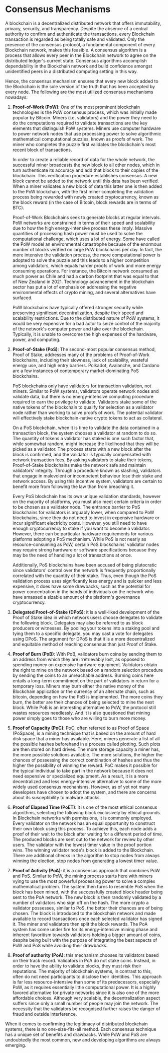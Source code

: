 # Consensus Mechanisms
 
A blockchain is a decentralized distributed network that offers immutability, privacy, security, and transparency. Despite the absence of a central authority to confirm and authenticate the transactions, every Blockchain transaction is regarded as being totally safe and validated. Only the presence of the consensus protocol, a fundamental component of every Blockchain network, makes this feasible. A consensus algorithm is a process that allows every peer in the Blockchain network to agree on the distributed ledger's current state. Consensus algorithms accomplish dependability in the Blockchain network and build confidence amongst unidentified peers in a distributed computing setting in this way.  

Hence, the consensus mechanism ensures that every new block added to the Blockchain is the sole version of the truth that has been accepted by every node. The following are the most utilized consensus mechanisms nowadays: 

1. **Proof-of-Work (PoW)**: One of the most prominent blockchain technologies is the PoW consensus process, which was initially made popular by Bitcoin. Miners (i.e. validators) and the power they need to do the computations required to validate transactions are the key elements that distinguish PoW systems. Miners use computer hardware to power network nodes that use processing power to solve algorithmic mathematical computational puzzles, known as proofs of work. The miner who completes the puzzle first validates the blockchain's most recent block of transactions. 
    
    In order to create a reliable record of data for the whole network, the successful miner broadcasts the new block to all other nodes, which in turn authenticate its accuracy and add that block to their copies of the blockchain. This verification procedure establishes consensus. A new block cannot be added to the network until this data has been verified. When a miner validates a new block of data this latter one is then added to the PoW blockchain, with the first miner completing the validation process being rewarded with newly created cryptocurrency, known as the block reward (in the case of Bitcoin, block rewards are in terms of BTC).

    Proof-of-Work Blockchains seek to generate blocks at regular intervals. PoW networks are constrained in terms of their speed and scalability due to how the high energy-intensive process these imply. Massive quantities of processing hash power must be used to solve the computational challenge, which uses a lot of energy. Some have called the PoW model an environmental catastrophe because of the enormous number of blocks verified on large PoW blockchains per day. In fact, the more intensive the validation process, the more computational power is adopted to solve the puzzle and this leads to a higher competition among validators, which equals harder proofs of work and more energy consuming operations. For instance, the Bitcoin network consumed as much power as Chile and had a carbon footprint that was equal to that of New Zealand in 2021. Technology advancement in the blockchain sector has put a lot of emphasis on addressing the negative environmental effects of crypto mining, and several alternatives have surfaced.

    PoW blockchains have typically offered stronger security while preserving significant decentralization, despite their speed and scalability restrictions. Due to the distributed nature of PoW systems, it would be very expensive for a bad actor to seize control of the majority of the network's computer power and take over the blockchain. Typically, it is unable to overcome the high expenses of the hardware, power, and computing.

2. **Proof-of-Stake (PoS)**: The second-most popular consensus method, Proof of Stake, addresses many of the problems of Proof-of-Work blockchains, including their slowness, lack of scalability, wasteful energy use, and high entry barriers. Polkadot, Avalanche, and Cardano are a few instances of contemporary market-dominating PoS blockchains.

    PoS blockchains only have validators for transaction validation, not miners. Similar to PoW systems, validators operate network nodes and validate data, but there is no energy-intensive computing procedure required to earn the privilege to validate. Validators stake some of the native tokens of the blockchain to qualify for selection as a validator node rather than working to solve proofs of work. The potential validator will effectively stake blockchain-native crypto tokens to act as collateral. 

    On a PoS blockchain, when it is time to validate the data contained in a transaction block, the system chooses a validator at random to do so. The quantity of tokens a validator has staked is one such factor that, while somewhat random, might increase the likelihood that they will be picked as a validator. The process starts with a new block after the block is confirmed, and the validator is typically compensated with network transaction fees. By asking validators to stake their tokens, Proof-of-Stake blockchains make the network safe and maintain validators' integrity. Through a procedure known as slashing, validators that engage in malevolent or incompetent behaviour lose their stake and network access. By using this incentive system, validators are certain to benefit more from following the law than from breaching it.

    Every PoS blockchain has its own unique validation standards, however on the majority of platforms, you must also meet certain criteria in order to be chosen as a validator node. The entrance barrier to PoS blockchains for validators is arguably lower, when compared to PoW blockchains, since they do not need to invest in expensive hardware or incur significant electricity costs. However, you still need to have enough cryptocurrency to stake if you want to become a validator. However, there can be particular hardware requirements for various platforms adopting a PoS mechanism. While PoS is not nearly as resource-consuming as PoW, certain PoS blockchains' validator nodes may require strong hardware or software specifications because they may be the need of handling a lot of transactions at once. 

    Additionally, PoS blockchains have been accused of being plutocratic since validators' control over the network is frequently proportionally correlated with the quantity of their stake. Thus, even though the PoS validation process uses significantly less energy and is quicker and less expensive, it does have some drawbacks, such as the potential for power concentration in the hands of individuals on the network who have amassed a sizable amount of the platform's governance cryptocurrency.

3. **Delegated Proof-of-Stake (DPoS)**: it is a well-liked development of the Proof of Stake idea in which network users choose delegates to validate the following block. Delegates may also be referred to as block producers or witnesses. By pooling your tokens into a staking pool and tying them to a specific delegate, you may cast a vote for delegates using DPoS. The argument for DPoS is that it is a more decentralized and equitable method of reaching consensus than just Proof of Stake.

4. **Proof of Burn (PoB)**: With PoB, validators burn coins by sending them to an address from which they are irretrievably lost, as opposed to spending money on expensive hardware equipment. Validators obtain the right to mine on the network based on a random selection procedure by sending the coins to an unreachable address. Burning coins here entails a long-term commitment on the part of validators in return for a temporary loss. Miners may burn either the native money of the Blockchain application or the currency of an alternate chain, such as bitcoin, depending on how the PoB is implemented. The more coins they burn, the better are their chances of being selected to mine the next block. While PoB is an interesting alternative to PoW, the protocol still wastes resources needlessly. And it is also questioned that mining power simply goes to those who are willing to burn more money.

5. **Proof of Capacity (PoC)**: PoC, often referred to as Proof of Space (PoSpace), is a mining technique that is based on the amount of hard disk space that a miner has available. Here, miners generate a list of all the possible hashes beforehand in a process called plotting. Such plots are then stored on hard drives. The more storage capacity a miner has, the more possible solutions available. The more solutions, the higher the chances of possessing the correct combination of hashes and thus the higher the possibility of winning the reward. PoC makes it possible for the typical individual to take part in the network because it does not need expensive or specialized equipment. As a result, it is a more decentralized and less energy-intensive alternative to some of the more widely used consensus mechanisms. However, as of yet not many developers have chosen to adopt the system, and there are concerns about its susceptibility to malware attacks.

6. **Proof of Elapsed Time (PoET)**: it is one of the most ethical consensus algorithms, selecting the following block exclusively by ethical grounds. In Blockchain networks with permissions, it is commonly employed. Every validator on the network has an equal opportunity to construct their own block using this process. To achieve this, each node adds a proof of their wait to the block after waiting for a different period of time. The produced blocks are sent out to the network for review by other users. The validator with the lowest timer value in the proof portion wins. The winning validator node's block is added to the Blockchain. There are additional checks in the algorithm to stop nodes from always winning the election, stop nodes from generating a lowest timer value.

7. **Proof of Activity (PoA)**: it is a consensus approach that combines PoW and PoS. Similar to PoW, the mining process starts here with miners vying to use the most powerful processing power to solve a complex mathematical problem. The system then turns to resemble PoS when the block has been mined, with the successfully created block header being sent to the PoA network. The new block is then randomly validated by a number of validators who sign off on the hash. The more crypto a validator possesses, similar to PoS, the better their chances are of being chosen. The block is introduced to the blockchain network and made available to record transactions once each selected validator has signed it. The miner and validators then split the block rewards. The PoA system has come under fire for its energy-intensive mining phase and inherent favoritism towards validators holding a bigger amount of coins, despite being built with the purpose of integrating the best aspects of PoW and PoS while avoiding their drawbacks.
 
8. **Proof of authority (PoA)**: this mechanism chooses its validators based on their track record.   Validators in PoA do not stake coins. Instead, in order to have the ability to validate blocks, they must risk their reputations. The majority of blockchain systems, in contrast to this, often do not need participants to disclose their identities. This approach is far less resource-intensive than some of its predecessors, especially PoW, as it requires essentially little computational power. It is a highly favored alternative for private networks since it is also one of the more affordable choices. Although very scalable, the decentralization aspect suffers since only a small number of people may join the network. The necessity that the validators be recognised further raises the danger of fraud and outside interference.

When it comes to confirming the legitimacy of distributed blockchain systems, there is no one-size-fits-all method. Each consensus technique has a unique set of benefits and drawbacks. While PoW and PoS are undoubtedly the most common, new and developing algorithms are always emerging.
